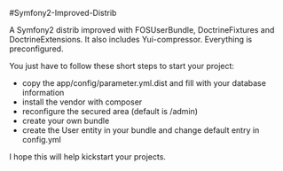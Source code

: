 #Symfony2-Improved-Distrib

A Symfony2 distrib improved with FOSUserBundle, DoctrineFixtures and DoctrineExtensions. It also includes Yui-compressor. Everything is preconfigured.

You just have to follow these short steps to start your project:
 * copy the app/config/parameter.yml.dist and fill with your database information
 * install the vendor with composer
 * reconfigure the secured area (default is /admin)
 * create your own bundle
 * create the User entity in your bundle and change default entry in config.yml

I hope this will help kickstart your projects.